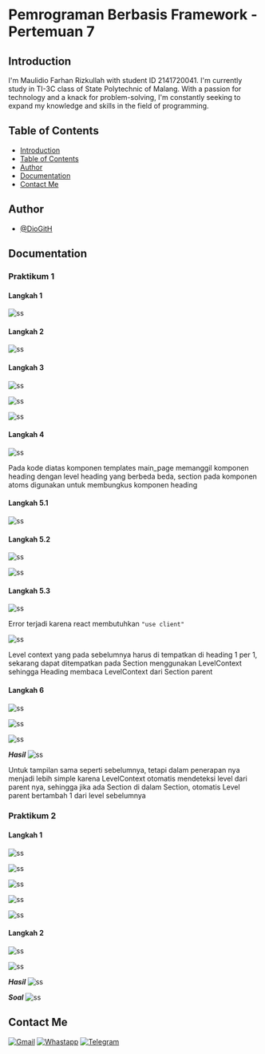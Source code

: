 # Pemrograman Berbasis Framework - Pertemuan 7

## Introduction

I'm Maulidio Farhan Rizkullah with student ID 2141720041. I'm currently study in TI-3C class of State Polytechnic of Malang. With a passion for technology and a knack for problem-solving, I'm constantly seeking to expand my knowledge and skills in the field of programming.

## Table of Contents

- [Introduction](#introduction)
- [Table of Contents](#table-of-contents)
- [Author](#author)
- [Documentation](#documentation)
- [Contact Me](#contact-me)

## Author

- [@DioGitH](https://www.github.com/DioGitH)

## Documentation

### Praktikum 1

#### Langkah 1
![ss](docs/img/p1l1.png)

#### Langkah 2
![ss](docs/img/p1l2.png)

#### Langkah 3
![ss](docs/img/p1l3.png)

![ss](docs/img/p1l3-1.png)

![ss](docs/img/p1l3-2.png)

#### Langkah 4
![ss](docs/img/p1l4.png)

Pada kode diatas komponen templates main_page memanggil komponen heading dengan level heading yang berbeda beda, section pada komponen atoms digunakan untuk membungkus komponen heading 

#### Langkah 5.1
![ss](docs/img/p1l5.1.png)

#### Langkah 5.2
![ss](docs/img/p1l5.2.png)

![ss](docs/img/p1l5.2-1.png)

#### Langkah 5.3
![ss](docs/img/p1l5.3error.png)

Error terjadi karena react membutuhkan `"use client"`

![ss](docs/img/p1l5.3hasil.png)

Level context yang pada sebelumnya harus di tempatkan di heading 1 per 1, sekarang dapat ditempatkan pada Section menggunakan LevelContext sehingga Heading membaca LevelContext dari Section parent 

#### Langkah 6
![ss](docs/img/p1l6.png)

![ss](docs/img/p1l6-1.png)

![ss](docs/img/p1l6-2.png)

***Hasil***
![ss](docs/img/p1l6hasil.png)

Untuk tampilan sama seperti sebelumnya, tetapi dalam penerapan nya menjadi lebih simple karena LevelContext otomatis mendeteksi level dari parent nya, sehingga jika ada Section di dalam Section, otomatis Level parent bertambah 1 dari level sebelumnya

### Praktikum 2

#### Langkah 1
![ss](docs/img/p2l1.png)

![ss](docs/img/p2l1-1.png)

![ss](docs/img/p2l1-2.png)

![ss](docs/img/p2l1-3.png)

![ss](docs/img/p2l1-4.png)

#### Langkah 2
![ss](docs/img/p2l2.png)

![ss](docs/img/p2l2-1.png)

***Hasil***
![ss](docs/img/p2hasil.png)

***Soal***
![ss](docs/img/p2soal.png)





## Contact Me

[![Gmail](https://img.shields.io/badge/Gmail-D14836?style=for-the-badge&logo=gmail&logoColor=white)](https://mail.google.com/mail/u/0/?view=cm&tf=1&fs=1&to=maulidiobisnis16@gmail.com)
[![Whastapp](https://img.shields.io/badge/WhatsApp-25D366?style=for-the-badge&logo=whatsapp&logoColor=white)](https://api.whatsapp.com/send/?phone=6285289589391&text&type=phone_number&app_absent=0)
[![Telegram](https://img.shields.io/badge/Telegram-2CA5E0?style=for-the-badge&logo=telegram&logoColor=white)](https://t.me/Maulidio16)





